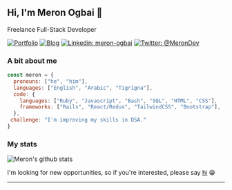## Hi, I'm Meron Ogbai 👋

Freelance Full-Stack Developer

[![Portfolio](https://img.shields.io/static/v1?label=&message=Portfolio&color=1E40AF)](https://meronogbai.me)
[![Blog](https://img.shields.io/static/v1?label=&message=Blog&color=1a8917)](https://meronogbai.medium.com/)
[![Linkedin: meron-ogbai](https://img.shields.io/static/v1?label=&message=Linkedin&color=0a66c2)](https://www.linkedin.com/in/meron-ogbai/)
[![Twitter: @MeronDev](https://img.shields.io/static/v1?label=&message=Twitter&color=1da1f2)](https://twitter.com/MeronDev)

### A bit about me

```javascript
const meron = {
  pronouns: ["he", "him"],
  languages: ["English", "Arabic", "Tigrigna"],
  code: {
    languages: ["Ruby", "Javascript", "Bash", "SQL", "HTML", "CSS"],
    frameworks: ["Rails", "React/Redux", "TailwindCSS", "Bootstrap"],
  },
 challenge: "I'm improving my skills in DSA."
}
```

### My stats

![Meron's github stats](https://github-readme-stats.vercel.app/api?username=meronokbay&show_icons=true)

I'm looking for new opportunities, so if you're interested, please say [hi](mailto:okbaymeron@gmail.com?subject=Opportunity) 😁

---
